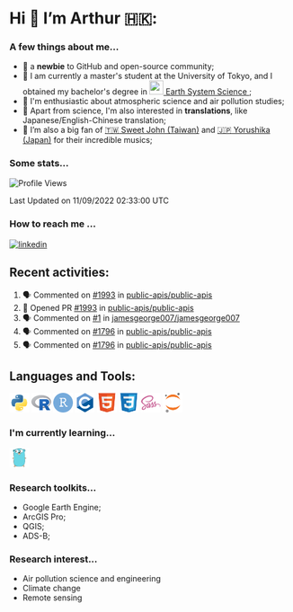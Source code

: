 # Hi 👋 I’m Arthur 🇭🇰:
### A few things about me...
- :rocket: a **newbie** to GitHub and open-source community;
- :book: I am currently a master's student at the University of Tokyo, and I obtained my bachelor's degree in <img src="https://user-images.githubusercontent.com/75725246/123263821-f96e5680-d52b-11eb-8e5b-32d0f4f7516c.gif" width="25" height="25"><a href="https://www.cuhk.edu.hk/sci/essc/"> Earth System Science <a/>;
- 👀 I'm enthusiastic about atmospheric science and air pollution studies;
- 🌱 Apart from science, I'm also interested in **translations**, like Japanese/English-Chinese translation;
- 💞️ I’m also a big fan of [:taiwan: Sweet John (Taiwan)](https://www.youtube.com/channel/UCGdLLM0CekFmgMhPpnG9A7Q) and [:jp: Yorushika (Japan)](https://www.youtube.com/channel/UCRIgIJQWuBJ0Cv_VlU3USNA) for their incredible musics;
### Some stats...
<!--START_SECTION:waka-->
![Profile Views](http://img.shields.io/badge/Profile%20Views-0-blue)


 Last Updated on 11/09/2022 02:33:00 UTC
<!--END_SECTION:waka-->
### How to reach me ...
<p align= "left">
  <a href="https://www.linkedin.com/in/arthur-ho-wang-li-ba2b42204" target="blank"> <img align="center" src="https://raw.githubusercontent.com/rahuldkjain/github-profile-readme-generator/master/src/images/icons/Social/linked-in-alt.svg" alt="linkedin" width="30" height="30"/> </a> </p>
  
## Recent activities:
<!--START_SECTION:activity-->
1. 🗣 Commented on [#1993](https://github.com/public-apis/public-apis/issues/1993) in [public-apis/public-apis](https://github.com/public-apis/public-apis)
2. 💪 Opened PR [#1993](https://github.com/public-apis/public-apis/pull/1993) in [public-apis/public-apis](https://github.com/public-apis/public-apis)
3. 🗣 Commented on [#1](https://github.com/jamesgeorge007/jamesgeorge007/issues/1) in [jamesgeorge007/jamesgeorge007](https://github.com/jamesgeorge007/jamesgeorge007)
4. 🗣 Commented on [#1796](https://github.com/public-apis/public-apis/issues/1796) in [public-apis/public-apis](https://github.com/public-apis/public-apis)
5. 🗣 Commented on [#1796](https://github.com/public-apis/public-apis/issues/1796) in [public-apis/public-apis](https://github.com/public-apis/public-apis)
<!--END_SECTION:activity-->

## Languages and Tools:
<p align="left"> 
  <img src="https://raw.githubusercontent.com/devicons/devicon/master/icons/python/python-original.svg" alt="python" width="35" height="35"/>
  <img src="https://raw.githubusercontent.com/devicons/devicon/master/icons/r/r-original.svg" alt="r" width="35" height="35"/> 
  <img src="https://raw.githubusercontent.com/devicons/devicon/master/icons/rstudio/rstudio-original.svg" alt="r" width="35" height="35"/> 
  <img src="https://raw.githubusercontent.com/devicons/devicon/master/icons/c/c-original.svg" alt="c" width="35" height="35"/> 
  <img src="https://raw.githubusercontent.com/devicons/devicon/master/icons/html5/html5-original.svg" alt="html5" width="35" height="35"/> 
  <img src="https://raw.githubusercontent.com/devicons/devicon/master/icons/css3/css3-original.svg" alt="css3" width="35" height="35"/> 
  <img src="https://raw.githubusercontent.com/devicons/devicon/master/icons/sass/sass-original.svg" alt="scss" width="35" height="35"/> 
  <img src="https://raw.githubusercontent.com/devicons/devicon/master/icons/jupyter/jupyter-original.svg" alt="c" width="35" height="35"/> 
</p> 

### I'm currently learning...
<p align="left"> 
  <img src="https://raw.githubusercontent.com/devicons/devicon/master/icons/go/go-original.svg" alt="go" width="35" height="35"/>
</p> 
 
### Research toolkits...
- Google Earth Engine;
- ArcGIS Pro;
- QGIS;
- ADS-B; 

### Research interest...
- Air pollution science and engineering
- Climate change
- Remote sensing
<!---
arthurlli/arthurlli is a ✨ special ✨ repository because its `README.md` (this file) appears on your GitHub profile.
You can click the Preview link to take a look at your changes.
--->
